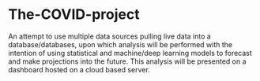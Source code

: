 # The-COVID-project
An attempt to use multiple data sources pulling live data into a database/databases, upon which analysis will be performed with the intention of using statistical and machine/deep learning models to forecast and make projections into the future. This analysis will be presented on a dashboard hosted on a cloud based server.
